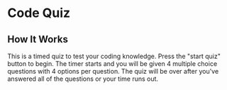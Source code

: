 # Code Quiz

## How It Works

This is a timed quiz to test your coding knowledge. Press the "start quiz" button to begin. The timer starts and you will be given 4 multiple choice questions with 4 options per question.  The quiz will be over after you've answered all of the questions or your time runs out. 


